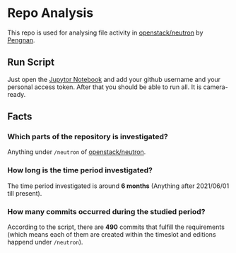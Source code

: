 # Repo Analysis
This repo is used for analysing file activity in [openstack/neutron](https://github.com/openstack/neutron) by [Pengnan](pengnan.fan@mail.mcgill.ca). 

## Run Script
Just open the [Jupytor Notebook](./RepoAnalysis.ipynb) and add your github username and your personal access token. After that you should be able to run all. It is camera-ready.

## Facts
### Which parts of the repository is investigated?
Anything under `/neutron` of [openstack/neutron](https://github.com/openstack/neutron).

### How long is the time period investigated?
The time period investigated is around **6 months** (Anything after 2021/06/01 till present).

### How many commits occurred during the studied period?
According to the script, there are **490** commits that fulfill the requirements (which means each of them are created within the timeslot and editions happend under `/neutron`).